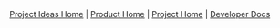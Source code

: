 <footer>
<div class="text-center">
<a href="{{baseUrl}}/">Project Ideas Home</a>
| <a href="https://teammatesv4.appspot.com">Product Home</a>
| <a href="https://github.com/TEAMMATES/teammates">Project Home</a>
| <a href="https://github.com/TEAMMATES/teammates/blob/master/docs">Developer Docs</a>
</div>
</footer>
